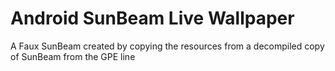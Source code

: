 Android SunBeam Live Wallpaper
==============================

A Faux SunBeam created by copying the resources from a decompiled copy of SunBeam from the GPE line